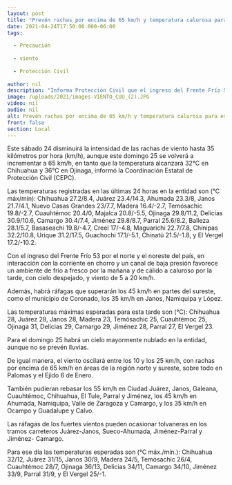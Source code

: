 ```yaml
---
layout: post
title: "Prevén rachas por encima de 65 km/h y temperatura calurosa para este domingo"
date: 2021-04-24T17:50:00.000-06:00
tags:
  
  - Precaución
  
  - viento
  
  - Protección Civil
  
author: nil
description: "Informa Protección Civil que el ingreso del Frente Frío 53 trae un cielo mayormente nublado y varios municipios rebasarán los 30°C; durante este sábado 24 de abril la intensidad del viento disminuye a 35 km/h"
image: /uploads/2021/images-VIENTO_CUU_(2).JPG
video: nil
audio: nil
alt: Prevén rachas por encima de 65 km/h y temperatura calurosa para este domingo
front: false
section: Local
---
```


Este sábado 24 disminuirá la intensidad de las rachas de viento hasta 35 kilómetros por hora (km/h), aunque este domingo 25 se volverá a incrementar a 65 km/h, en tanto que la temperatura alcanzará 32°C en Chihuahua y 36°C en Ojinaga, informó la Coordinación Estatal de Protección Civil (CEPC).

 

Las temperaturas registradas en las últimas 24 horas en la entidad son (°C máx/min): Chihuahua 27.2/8.4, Juárez 23.4/14.3, Ahumada 23.3/8, Janos 21.7/4.1, Nuevo Casas Grandes 23/7.7, Madera 16.4/-2.7, Temósachic 19.8/-2.7, Cuauhtémoc 20.4/0, Majalca 20.8/-5.5, Ojinaga 29.8/11.2, Delicias 30.9/10.6, Camargo 30.4/7.4, Jiménez 29.8/8.7, Parral 25.6/8.2, Balleza 28.1/5.7, Basaseachi 19.8/-4.7, Creel 17/-4.8, Maguarichi 22.7/7.8, Chínipas 32.2/10.8, Urique 31.2/17.5, Guachochi 17.1/-5.1, Chinatú 21.5/-1.8, y El Vergel 17.2/-10.2.

 

Con el ingreso del Frente Frío 53 por el norte y el noreste del país, en interacción con la corriente en chorro y un canal de baja presión favorece un ambiente de frío a fresco por la mañana y de cálido a caluroso por la tarde, con cielo despejado, y viento de 5 a 20 km/h.

 

Además, habrá ráfagas que superarán los 45 km/h en partes del sureste, como el municipio de Coronado, los 35 km/h en Janos, Namiquipa y López.

 

Las temperaturas máximas esperadas para esta tarde son (°C): Chihuahua 28, Juárez 28, Janos 28, Madera 23, Temósachic 25, Cuauhtémoc 25, Ojinaga 31, Delicias 29, Camargo 29, Jiménez 28, Parral 27, El Vergel 23.

 

Para el domingo 25 habrá un cielo mayormente nublado en la entidad, aunque no se prevén lluvias.

 

De igual manera, el viento oscilará entre los 10 y los 25 km/h, con rachas por encima de 65 km/h en áreas de la región norte y sureste, sobre todo en Palomas y el Ejido 6 de Enero.

 

También pudieran rebasar los 55 km/h en Ciudad Juárez, Janos, Galeana, Cuauhtémoc, Chihuahua, El Tule, Parral y Jiménez, los 45 km/h en Ahumada, Namiquipa, Valle de Zaragoza y Camargo, y los 35 km/h en Ocampo y Guadalupe y Calvo.

 

Las ráfagas de los fuertes vientos pueden ocasionar tolvaneras en los tramos carreteros Juárez-Janos, Sueco-Ahumada, Jiménez-Parral y Jiménez- Camargo.

 

Para ese día las temperaturas esperadas son (°C máx./mín.): Chihuahua 32/12, Juárez 31/15, Janos 30/9, Madera 24/5, Temósachic 26/4, Cuauhtémoc 28/7, Ojinaga 36/13, Delicias 34/11, Camargo 34/10, Jiménez 33/9, Parral 31/9, y El Vergel 25/-1.